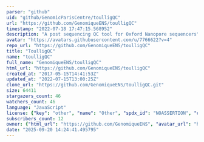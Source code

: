```yaml
---
parser: "github"
uid: "github/GenomicParisCentre/toulligQC"
url: "https://github.com/GenomiqueENS/toulligQC"
timestamp: "2022-07-18 17:47:15.568952"
description: "A post sequencing QC tool for Oxford Nanopore sequencers"
avatar: "https://avatars.githubusercontent.com/u/7766622?v=4"
repo_url: "https://github.com/GenomiqueENS/toulligQC"
title: "ToulligQC"
name: "toulligQC"
full_name: "GenomiqueENS/toulligQC"
html_url: "https://github.com/GenomiqueENS/toulligQC"
created_at: "2017-05-15T14:41:53Z"
updated_at: "2022-07-15T13:00:25Z"
clone_url: "https://github.com/GenomiqueENS/toulligQC.git"
size: 64411
stargazers_count: 46
watchers_count: 46
language: "JavaScript"
license: {"key": "other", "name": "Other", "spdx_id": "NOASSERTION", "url": null, "node_id": "MDc6TGljZW5zZTA="}
subscribers_count: 12
owner: {"html_url": "https://github.com/GenomiqueENS", "avatar_url": "https://avatars.githubusercontent.com/u/7766622?v=4", "login": "GenomiqueENS", "type": "Organization"}
date: "2025-09-20 14:24:41.495795"
---
```

